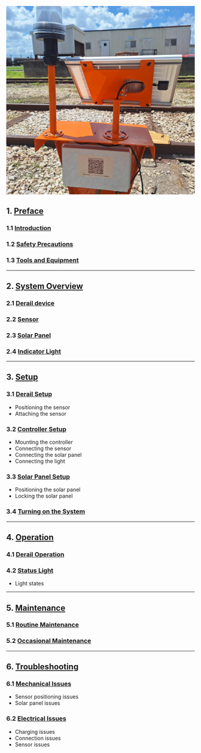  ![Derail Light](assets/derail_stand.jpg)

## 1. [Preface](derail_preface.md)
### 1.1 [Introduction](derail_preface.md#11-introduction)
### 1.2 [Safety Precautions](derail_preface.md#12-safety-precautions)
### 1.3 [Tools and Equipment](derail_preface.md#13-tools-and-equipment)

---

## 2. [System Overview](derail_overview.md)

### 2.1 [Derail device](derail_overview.md#21-sensor-assembly)
### 2.2 [Sensor](derail_overview.md#22-controller)
### 2.3 [Solar Panel](derail_overview.md#23-solar-panel)
### 2.4 [Indicator Light](derail_overview.md#24-indicator-light)

---

## 3. [Setup](derail_setup.md)

### 3.1 [Derail Setup](derail_setup.md#31-trailer-setup)
* Positioning the sensor
* Attaching the sensor
### 3.2 [Controller Setup](derail_setup.md#32-arm-setup)
* Mounting the controller
* Connecting the sensor
* Connecting the solar panel
* Connecting the light
### 3.3 [Solar Panel Setup](derail_setup.md#33-solar-panel)
* Positioning the solar panel
* Locking the solar panel
### 3.4 [Turning on the System](derail_setup.md#34-turning-on-the-system)

---

## 4. [Operation](derail_operation.md)

### 4.1 [Derail Operation](derail_operation.md#41-derail-operation)

### 4.2 [Status Light](derail_operation.md#42-status-light)
* Light states

---

## 5. [Maintenance](derail_maintenance.md)

### 5.1 [Routine Maintenance](derail_maintenance.md#51-routine-maintenance)

### 5.2 [Occasional Maintenance](derail_maaintenance.md#52-occasional-maintenance)

---
	
## 6. [Troubleshooting](derail_troubleshooting.md)

### 6.1 [Mechanical Issues](derail_troubleshooting.md#mechanical-issues)
* Sensor positioning issues
* Solar panel issues

### 6.2 [Electrical Issues](derail_troubleshooting.md#electrical-issues)
* Charging issues
* Connection issues
* Sensor issues
